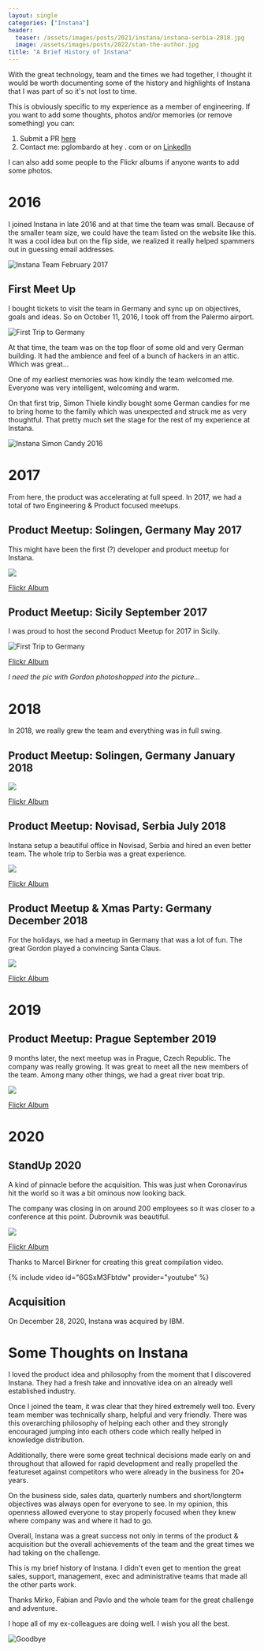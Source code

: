 ```yaml
---
layout: single
categories: ["Instana"]
header:
  teaser: /assets/images/posts/2021/instana/instana-serbia-2018.jpg
  image: /assets/images/posts/2022/stan-the-author.jpg
title: "A Brief History of Instana" 
---
```


With the great technology, team and the times we had together, I thought it would be worth documenting some of the history and highlights of Instana that I was part of so it's not lost to time.


This is obviously specific to my experience as a member of engineering.  If you want to add some thoughts, photos and/or memories (or remove something) you can:

1. Submit a PR [here](https://github.com/pglombardo/pglombardo.github.io/blob/master/_posts/2022-01-07-History-of-Instana.md)
2. Contact me: pglombardo at hey . com or on [LinkedIn](https://www.linkedin.com/in/peterlombardo/)

I can also add some people to the Flickr albums if anyone wants to add some photos.

# 2016

I joined Instana in late 2016 and at that time the team was small.  Because of the smaller team size, we could have the team listed on the website like this.  It was a cool idea but on the flip side, we realized it really helped spammers out in guessing email addresses.

![Instana Team February 2017](/assets/images/posts/2021/instana/Instana-Team-February-2017.png)

## First Meet Up

I bought tickets to visit the team in Germany and sync up on objectives, goals and ideas.  So on October 11, 2016, I took off from the Palermo airport.

![First Trip to Germany](/assets/images/posts/2021/instana/Instana-First-Trip-To-Germany-2016.png)

At that time, the team was on the top floor of some old and very German building.  It had the ambience and feel of a bunch of hackers in an attic.  Which was great...

One of my earliest memories was how kindly the team welcomed me.  Everyone was very intelligent, welcoming and warm.

On that first trip, Simon Thiele kindly bought some German candies for me to bring home to the family which was unexpected and struck me as very thoughtful.  That pretty much set the stage for the rest of my experience at Instana.

![Instana Simon Candy 2016](/assets/images/posts/2021/instana/Instana-Simon-Candy-2016.png)

# 2017

From here, the product was accelerating at full speed.  In 2017, we had a total of two Engineering & Product focused meetups.

## Product Meetup: Solingen, Germany May 2017

This might have been the first (?) developer and product meetup for Instana.

![](https://live.staticflickr.com/65535/51041701723_e3f6005716_c.jpg)

[Flickr Album](https://www.flickr.com/gp/192483378@N05/4NZW1x)


## Product Meetup: Sicily September 2017

I was proud to host the second Product Meetup for 2017 in Sicily.

![First Trip to Germany](/assets/images/posts/2021/instana/instana-sicily-group.png)

[Flickr Album](https://www.flickr.com/gp/192483378@N05/583709)

_I need the pic with Gordon photoshopped into the picture..._

# 2018

In 2018, we really grew the team and everything was in full swing.

## Product Meetup: Solingen, Germany January 2018

![](https://live.staticflickr.com/65535/51041884888_3414782efc_b.jpg)

[Flickr Album](https://www.flickr.com/gp/192483378@N05/2FB11n)

## Product Meetup: Novisad, Serbia July 2018

Instana setup a beautiful office in Novisad, Serbia and hired an even better team.  The whole trip to Serbia was a great experience.

![](https://live.staticflickr.com/65535/51042053588_83443e85df_c.jpg)

[Flickr Album](https://www.flickr.com/gp/192483378@N05/5N6B36)

## Product Meetup & Xmas Party: Germany December 2018

For the holidays, we had a meetup in Germany that was a lot of fun.  The great Gordon played a convincing Santa Claus.

![](https://live.staticflickr.com/65535/51042090278_47b5ff5774_c.jpg)

[Flickr Album](https://www.flickr.com/gp/192483378@N05/9869g6)

# 2019

## Product Meetup: Prague September 2019

9 months later, the next meetup was in Prague, Czech Republic.  The company was really growing.  It was great to meet all the new members of the team.  Among many other things, we had a great river boat trip.

![](https://live.staticflickr.com/65535/51042979852_a6e0ea6a19_c.jpg)

[Flickr Album](https://www.flickr.com/gp/192483378@N05/3n63z5)

# 2020

## StandUp 2020

A kind of pinnacle before the acquisition.  This was just when Coronavirus hit the world so it was a bit ominous now looking back.  

The company was closing in on around 200 employees so it was closer to a conference at this point.  Dubrovnik was beautiful.

![](https://live.staticflickr.com/65535/51042349138_be114cb6e9_c.jpg)

[Flickr Album](https://www.flickr.com/gp/192483378@N05/yi73rv)

Thanks to Marcel Birkner for creating this great compilation video.

{% include video id="6GSxM3Fbtdw" provider="youtube" %}

## Acquisition

On December 28, 2020, Instana was acquired by IBM.  

# Some Thoughts on Instana

I loved the product idea and philosophy from the moment that I discovered Instana.  They had a fresh take and innovative idea on an already well established industry.

Once I joined the team, it was clear that they hired extremely well too.  Every team member was technically sharp, helpful and very friendly.  There was this overarching philosophy of helping each other and they strongly encouraged jumping into each others code which really helped in knowledge distribution.

Additionally, there were some great technical decisions made early on and throughout that allowed for rapid development and really propelled the featureset against competitors who were already in the business for 20+ years.

On the business side, sales data, quarterly numbers and short/longterm objectives was always open for everyone to see.  In my opinion, this openness allowed everyone to stay properly focused when they knew where company was and where it had to go.

Overall, Instana was a great success not only in terms of the product & acquisition but the overall achievements of the team and the great times we had taking on the challenge.

This is my brief history of Instana.  I didn't even get to mention the great sales, support, management, exec and administrative teams that made all the other parts work.

Thanks Mirko, Fabian and Pavlo and the whole team for the great challenge and adventure.

I hope all of my ex-colleagues are doing well.  I wish you all the best.

![Goodbye](/assets/images/posts/2022/stan-disconnect.png)